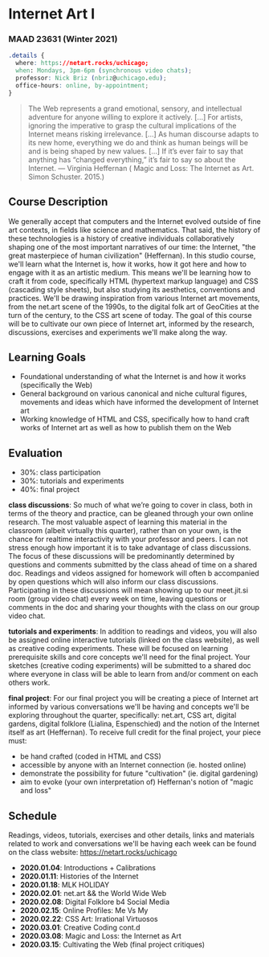 # Internet Art I
### MAAD 23631 (Winter 2021)

```css
.details {
  where: https://netart.rocks/uchicago;
  when: Mondays, 3pm-6pm (synchronous video chats);
  professor: Nick Briz (nbriz@uchicago.edu);
  office-hours: online, by-appointment;
}
```

> The Web represents a grand emotional, sensory, and intellectual adventure for anyone willing to explore it actively. [...] For artists, ignoring the imperative to grasp the cultural implications of the Internet means risking irrelevance. [...] As human discourse adapts to its new home, everything we do and think as human beings will be and is being shaped by new values. [...] If it’s ever fair to say that anything has “changed everything,” it’s fair to say so about the Internet. — Virginia Heffernan ( Magic and Loss: The Internet as Art. Simon Schuster. 2015.)

## Course Description

We generally accept that computers and the Internet evolved outside of fine art contexts, in fields like science and mathematics. That said, the history of these technologies is a history of creative individuals collaboratively shaping one of the most important narratives of our time: the Internet, "the great masterpiece of human civilization" (Heffernan). In this studio course, we'll learn what the Internet is, how it works, how it got here and how to engage with it as an artistic medium. This means we'll be learning how to craft it from code, specifically HTML (hypertext markup language) and CSS (cascading style sheets), but also studying its aesthetics, conventions and practices. We'll be drawing inspiration from various Internet art movements, from the net.art scene of the 1990s, to the digital folk art of GeoCities at the turn of the century, to the CSS art scene of today. The goal of this course will be to cultivate our own piece of Internet art, informed by the research, discussions, exercises and experiments we'll make along the way.

## Learning Goals

- Foundational understanding of what the Internet is and how it works (specifically the Web)
- General background on various canonical and niche cultural figures, movements and ideas which have informed the development of Internet art
- Working knowledge of HTML and CSS, specifically how to hand craft works of Internet art as well as how to publish them on the Web

## Evaluation

- 30%: class participation
- 30%: tutorials and experiments
- 40%: final project

**class discussions**: So much of what we’re going to cover in class, both in terms of the theory and practice, can be gleaned through your own online research. The most valuable aspect of learning this material in the classroom (albeit virtually this quarter), rather than on your own, is the chance for realtime interactivity with your professor and peers. I can not stress enough how important it is to take advantage of class discussions. The focus of these discussions will be predominantly determined by questions and comments submitted by the class ahead of time on a shared doc. Readings and videos assigned for homework will often b accompanied by open questions which will also inform our class discussions. Participating in these discussions will mean showing up to our meet.jit.si room (group video chat) every week on time, leaving questions or comments in the doc and sharing your thoughts with the class on our group video chat.

**tutorials and experiments**: In addition to readings and videos, you will also be assigned online interactive tutorials (linked on the class website), as well as creative coding experiments. These will be focused on learning prerequisite skills and core concepts we'll need for the final project. Your sketches (creative coding experiments) will be submitted to a shared doc where everyone in class will be able to learn from and/or comment on each others work.

**final project**: For our final project you will be creating a piece of Internet art informed by various conversations we'll be having and concepts we'll be exploring throughout the quarter, specifically: net.art, CSS art, digital gardens, digital folklore (Lialina, Espenschied) and the notion of the Internet itself as art (Heffernan). To receive full credit for the final project, your piece must:
  - be hand crafted (coded in HTML and CSS)
  - accessible by anyone with an Internet connection (ie. hosted online)
  - demonstrate the possibility for future "cultivation" (ie. digital gardening)
  - aim to evoke (your own interpretation of) Heffernan's notion of "magic and loss"


## Schedule

Readings, videos, tutorials, exercises and other details, links and materials related to work and conversations we'll be having each week can be found on the class website: https://netart.rocks/uchicago

- **2020.01.04**: Introductions + Calibrations
- **2020.01.11**: Histories of the Internet
- **2020.01.18**: MLK HOLIDAY
- **2020.02.01**: net.art && the World Wide Web
- **2020.02.08**: Digital Folklore b4 Social Media
- **2020.02.15**: Online Profiles: Me Vs My
- **2020.02.22**: CSS Art: Irrational Virtuosos
- **2020.03.01**: Creative Coding cont.d
- **2020.03.08**: Magic and Loss: the Internet as Art
- **2020.03.15**: Cultivating the Web (final project critiques)

